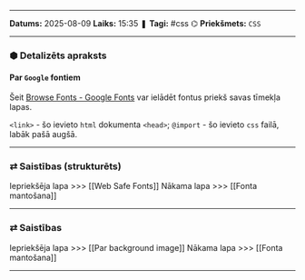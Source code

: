 ___

**Datums:** 2025-08-09
**Laiks:** 15:35
❚ **Tagi:** #css 
⌬ **Priekšmets:**  `CSS`

---
### ⬢ Detalizēts apraksts
#### Par `Google` fontiem

Šeit [Browse Fonts - Google Fonts](https://fonts.google.com/) var ielādēt fontus priekš savas tīmekļa lapas.

`<link>` - šo ievieto `html` dokumenta `<head>`;
`@import` - šo ievieto `css` failā, labāk pašā augšā.

---
### ⇄ Saistības (strukturēts)

Iepriekšēja lapa >>> [[Web Safe Fonts]]
Nākama lapa >>> [[Fonta mantošana]]

---
### ⇄ Saistības

Iepriekšēja lapa >>> [[Par background image]]
Nākama lapa >>> [[Fonta mantošana]]

---
